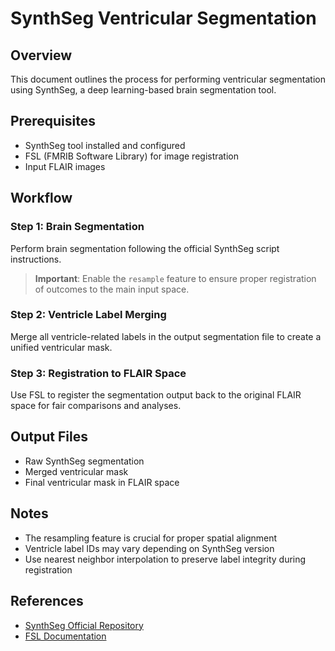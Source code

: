 # SynthSeg Ventricular Segmentation

## Overview
This document outlines the process for performing ventricular segmentation using SynthSeg, a deep learning-based brain segmentation tool.

## Prerequisites
- SynthSeg tool installed and configured
- FSL (FMRIB Software Library) for image registration
- Input FLAIR images

## Workflow

### Step 1: Brain Segmentation
Perform brain segmentation following the official SynthSeg script instructions.


> **Important**: Enable the `resample` feature to ensure proper registration of outcomes to the main input space.


### Step 2: Ventricle Label Merging
Merge all ventricle-related labels in the output segmentation file to create a unified ventricular mask.


### Step 3: Registration to FLAIR Space
Use FSL to register the segmentation output back to the original FLAIR space for fair comparisons and analyses.


## Output Files
- Raw SynthSeg segmentation
- Merged ventricular mask
- Final ventricular mask in FLAIR space

## Notes
- The resampling feature is crucial for proper spatial alignment
- Ventricle label IDs may vary depending on SynthSeg version
- Use nearest neighbor interpolation to preserve label integrity during registration

## References
- [SynthSeg Official Repository](https://github.com/BBillot/SynthSeg)
- [FSL Documentation](https://fsl.fmrib.ox.ac.uk/fsl/fslwiki/)
